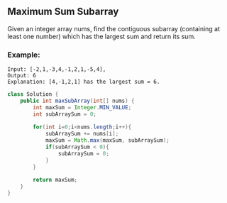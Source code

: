## Maximum Sum Subarray

Given an integer array nums, find the contiguous subarray (containing at least one number) which has the largest sum and return its sum.


### Example:
```
Input: [-2,1,-3,4,-1,2,1,-5,4],
Output: 6
Explanation: [4,-1,2,1] has the largest sum = 6.
```
 

```java
class Solution {
    public int maxSubArray(int[] nums) {
        int maxSum = Integer.MIN_VALUE;
        int subArraySum = 0;
        
        for(int i=0;i<nums.length;i++){
            subArraySum += nums[i];
            maxSum = Math.max(maxSum, subArraySum);
            if(subArraySum < 0){
                subArraySum = 0;
            }
        }
        
        return maxSum;
    }
}
```  
